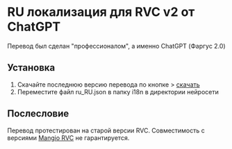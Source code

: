 # RU локализация для RVC v2 от ChatGPT

Перевод был сделан "профессионалом", а именно ChatGPT (Фаргус 2.0)

## Установка
1) Скачайте последнюю версию перевода по кнопке > [скачать](https://github.com/qnezor/rvc-ru_localization/releases)
2) Переместите файл ru_RU.json в папку i18n в директории нейросети


## Послесловие
Перевод протестирован на старой версии RVC. Совместимость с версиями [Mangio RVC](https://github.com/Mangio621/Mangio-RVC-Fork) не гарантируется.
